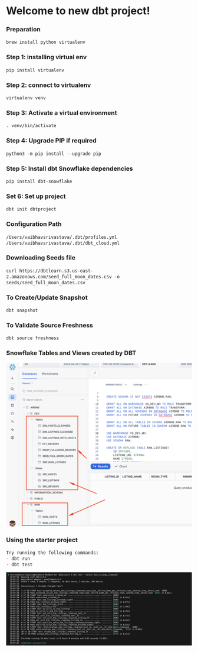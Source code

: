 # Welcome to new dbt project!

### Preparation 
```
brew install python virtualenv
```

### Step 1: installing virtual env 
```
pip install virtualenv
```

### Step 2: connect to virtualenv
```
virtualenv venv
```

### Step 3: Activate a virtual environment
```
. venv/bin/activate
```

### Step 4: Upgrade PIP if required
```
python3 -m pip install --upgrade pip
```

### Step 5: Install dbt Snowflake dependencies 
```
pip install dbt-snowflake
```

### Set 6: Set up project 
```
dbt init dbtproject
```

### Configuration Path
```
/Users/vaibhavsrivastava/.dbt/profiles.yml
/Users/vaibhavsrivastava/.dbt/dbt_cloud.yml
```

### Downloading Seeds file
```
curl https://dbtlearn.s3.us-east-2.amazonaws.com/seed_full_moon_dates.csv -o seeds/seed_full_moon_dates.csv
```

### To Create/Update Snapshot
```
dbt snapshot
```

### To Validate Source Freshness
```
dbt source freshness
```

### Snowflake Tables and Views created by DBT
![alt text](https://github.com/vabnix/dbt-project/blob/main/dbt-snowflake-results.png)

### Using the starter project
```
Try running the following commands:
- dbt run
- dbt test
```
![alt text](https://github.com/vabnix/dbt-project/blob/main/dbt-run-results.png)
